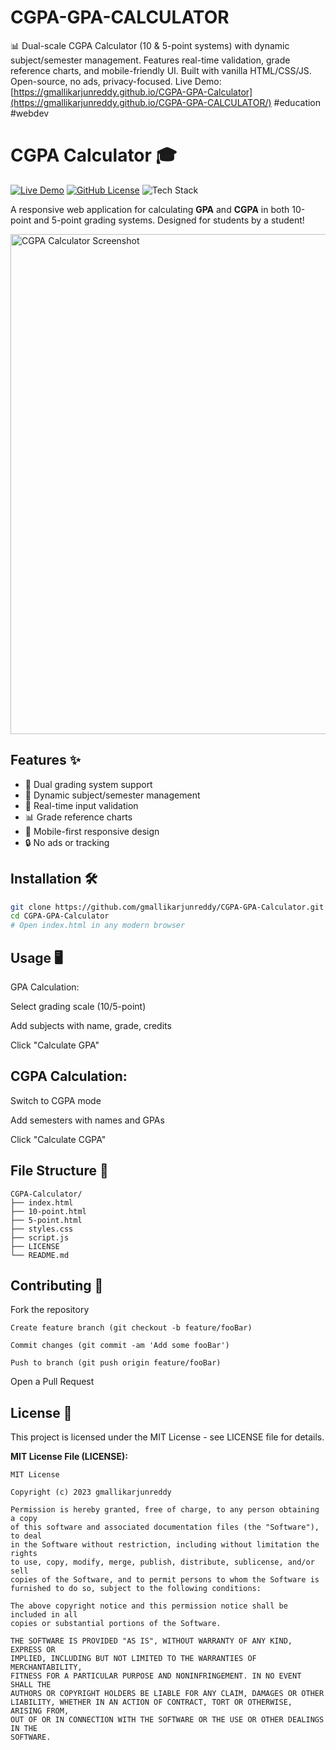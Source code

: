 # CGPA-GPA-CALCULATOR
📊 Dual-scale CGPA Calculator (10 &amp; 5-point systems) with dynamic subject/semester management. Features real-time validation, grade reference charts, and mobile-friendly UI. Built with vanilla HTML/CSS/JS. Open-source, no ads, privacy-focused. Live Demo: [https://gmallikarjunreddy.github.io/CGPA-GPA-Calculator](https://gmallikarjunreddy.github.io/CGPA-GPA-CALCULATOR/) #education #webdev


# CGPA Calculator 🎓

[![Live Demo](https://img.shields.io/badge/Demo-Live%20Calculator-brightgreen)](https://gmallikarjunreddy.github.io/CGPA-Calculator)
[![GitHub License](https://img.shields.io/badge/License-MIT-blue.svg)](LICENSE)
![Tech Stack](https://img.shields.io/badge/HTML-CSS-JS-orange)

A responsive web application for calculating **GPA** and **CGPA** in both 10-point and 5-point grading systems. Designed for students by a student!

<img src="screenshot.png" alt="CGPA Calculator Screenshot" width="800"> <!-- Add actual screenshot -->

## Features ✨
- 🔄 Dual grading system support
- 📝 Dynamic subject/semester management
- 🚦 Real-time input validation
- 📊 Grade reference charts
- 📱 Mobile-first responsive design
- 🔒 No ads or tracking

## Installation 🛠️
```bash
git clone https://github.com/gmallikarjunreddy/CGPA-GPA-Calculator.git
cd CGPA-GPA-Calculator
# Open index.html in any modern browser
```

## Usage 🖥️
GPA Calculation:

Select grading scale (10/5-point)

Add subjects with name, grade, credits

Click "Calculate GPA"

## CGPA Calculation:

Switch to CGPA mode

Add semesters with names and GPAs

Click "Calculate CGPA"

## File Structure 📂
```
CGPA-Calculator/
├── index.html
├── 10-point.html
├── 5-point.html
├── styles.css
├── script.js
├── LICENSE
└── README.md
```

## Contributing 🤝
Fork the repository
```
Create feature branch (git checkout -b feature/fooBar)

Commit changes (git commit -am 'Add some fooBar')

Push to branch (git push origin feature/fooBar)
```
Open a Pull Request

## License 📄
This project is licensed under the MIT License - see LICENSE file for details.


**MIT License File (LICENSE):**
```text
MIT License

Copyright (c) 2023 gmallikarjunreddy

Permission is hereby granted, free of charge, to any person obtaining a copy
of this software and associated documentation files (the "Software"), to deal
in the Software without restriction, including without limitation the rights
to use, copy, modify, merge, publish, distribute, sublicense, and/or sell
copies of the Software, and to permit persons to whom the Software is
furnished to do so, subject to the following conditions:

The above copyright notice and this permission notice shall be included in all
copies or substantial portions of the Software.

THE SOFTWARE IS PROVIDED "AS IS", WITHOUT WARRANTY OF ANY KIND, EXPRESS OR
IMPLIED, INCLUDING BUT NOT LIMITED TO THE WARRANTIES OF MERCHANTABILITY,
FITNESS FOR A PARTICULAR PURPOSE AND NONINFRINGEMENT. IN NO EVENT SHALL THE
AUTHORS OR COPYRIGHT HOLDERS BE LIABLE FOR ANY CLAIM, DAMAGES OR OTHER
LIABILITY, WHETHER IN AN ACTION OF CONTRACT, TORT OR OTHERWISE, ARISING FROM,
OUT OF OR IN CONNECTION WITH THE SOFTWARE OR THE USE OR OTHER DEALINGS IN THE
SOFTWARE.
